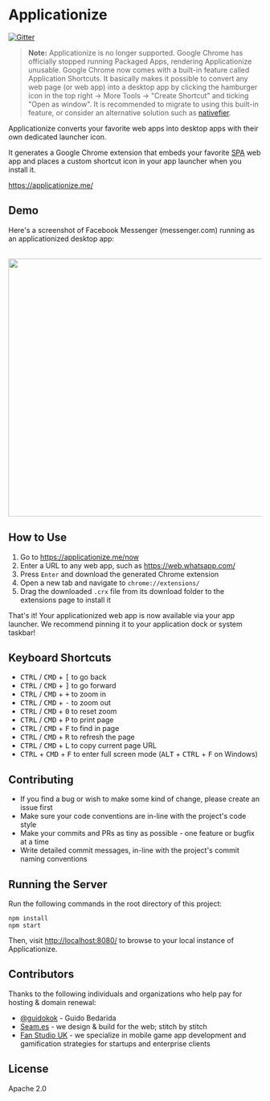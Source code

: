 # Applicationize
[![Gitter](https://badges.gitter.im/Join%20Chat.svg)](https://gitter.im/eladnava/applicationize?utm_source=badge&utm_medium=badge&utm_campaign=pr-badge)

> **Note:** Applicationize is no longer supported. Google Chrome has officially stopped running Packaged Apps, rendering Applicationize unusable. Google Chrome now comes with a built-in feature called Application Shortcuts. It basically makes it possible to convert any web page (or web app) into a desktop app by clicking the hamburger icon in the top right -> More Tools -> "Create Shortcut" and ticking "Open as window". It is recommended to migrate to using this built-in feature, or consider an alternative solution such as [nativefier](https://github.com/nativefier/nativefier).
 
Applicationize converts your favorite web apps into desktop apps with their own dedicated launcher icon. 

It generates a Google Chrome extension that embeds your favorite [SPA](https://en.wikipedia.org/wiki/Single-page_application) web app and places a custom shortcut icon in your app launcher when you install it.

<a href="https://applicationize.me/" target="_blank">https://applicationize.me/</a>

## Demo

Here's a screenshot of Facebook Messenger (messenger.com) running as an applicationized desktop app:

<br />
<img src="https://raw.github.com/eladnava/applicationize/master/public/img/preview.png" width="512" />

## How to Use

1. Go to https://applicationize.me/now
2. Enter a URL to any web app, such as https://web.whatsapp.com/
3. Press `Enter` and download the generated Chrome extension
4. Open a new tab and navigate to `chrome://extensions/`
5. Drag the downloaded `.crx` file from its download folder to the extensions page to install it

That's it! Your applicationized web app is now available via your app launcher. We recommend pinning it to your application dock or system taskbar!

## Keyboard Shortcuts

* <kbd>CTRL</kbd> / <kbd>CMD</kbd> + <kbd>[</kbd> to go back
* <kbd>CTRL</kbd> / <kbd>CMD</kbd> + <kbd>]</kbd> to go forward
* <kbd>CTRL</kbd> / <kbd>CMD</kbd> + <kbd>+</kbd> to zoom in
* <kbd>CTRL</kbd> / <kbd>CMD</kbd> + <kbd>-</kbd> to zoom out
* <kbd>CTRL</kbd> / <kbd>CMD</kbd> + <kbd>0</kbd> to reset zoom
* <kbd>CTRL</kbd> / <kbd>CMD</kbd> + <kbd>P</kbd> to print page
* <kbd>CTRL</kbd> / <kbd>CMD</kbd> + <kbd>F</kbd> to find in page
* <kbd>CTRL</kbd> / <kbd>CMD</kbd> + <kbd>R</kbd> to refresh the page
* <kbd>CTRL</kbd> / <kbd>CMD</kbd> + <kbd>L</kbd> to copy current page URL
* <kbd>CTRL</kbd> + <kbd>CMD</kbd> + <kbd>F</kbd> to enter full screen mode (<kbd>ALT</kbd> + <kbd>CTRL</kbd> + <kbd>F</kbd> on Windows)

## Contributing

* If you find a bug or wish to make some kind of change, please create an issue first
* Make sure your code conventions are in-line with the project's code style
* Make your commits and PRs as tiny as possible - one feature or bugfix at a time
* Write detailed commit messages, in-line with the project's commit naming conventions

## Running the Server

Run the following commands in the root directory of this project:

```shell
npm install
npm start
```

Then, visit [http://localhost:8080/](http://localhost:8080/) to browse to your local instance of Applicationize.

## Contributors

Thanks to the following individuals and organizations who help pay for hosting & domain renewal:

* [@guidokok](https://github.com/guidokok) - Guido Bedarida
* [Seam.es](https://seam.es) - we design & build for the web; stitch by stitch
* [Fan Studio UK](https://www.fanstudio.co.uk/) - we specialize in mobile game app development and gamification strategies for startups and enterprise clients



## License

Apache 2.0
